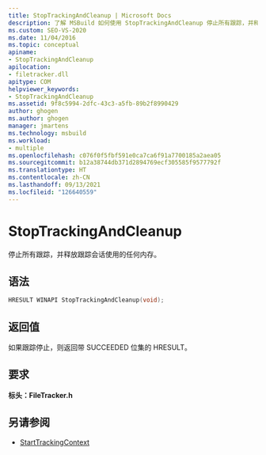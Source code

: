 ```yaml
---
title: StopTrackingAndCleanup | Microsoft Docs
description: 了解 MSBuild 如何使用 StopTrackingAndCleanup 停止所有跟踪，并释放跟踪会话使用的任何内存。
ms.custom: SEO-VS-2020
ms.date: 11/04/2016
ms.topic: conceptual
apiname:
- StopTrackingAndCleanup
apilocation:
- filetracker.dll
apitype: COM
helpviewer_keywords:
- StopTrackingAndCleanup
ms.assetid: 9f8c5994-2dfc-43c3-a5fb-89b2f8990429
author: ghogen
ms.author: ghogen
manager: jmartens
ms.technology: msbuild
ms.workload:
- multiple
ms.openlocfilehash: c076f0f5fbf591e0ca7ca6f91a7700185a2aea05
ms.sourcegitcommit: b12a38744db371d2894769ecf305585f9577792f
ms.translationtype: HT
ms.contentlocale: zh-CN
ms.lasthandoff: 09/13/2021
ms.locfileid: "126640559"
---
```

# <a name="stoptrackingandcleanup"></a>StopTrackingAndCleanup

停止所有跟踪，并释放跟踪会话使用的任何内存。

## <a name="syntax"></a>语法

```cpp
HRESULT WINAPI StopTrackingAndCleanup(void);
```

## <a name="return-value"></a>返回值

 如果跟踪停止，则返回带 SUCCEEDED 位集的 HRESULT。

## <a name="requirements"></a>要求

 **标头：FileTracker.h** 

## <a name="see-also"></a>另请参阅

- [StartTrackingContext](../msbuild/starttrackingcontext.md)